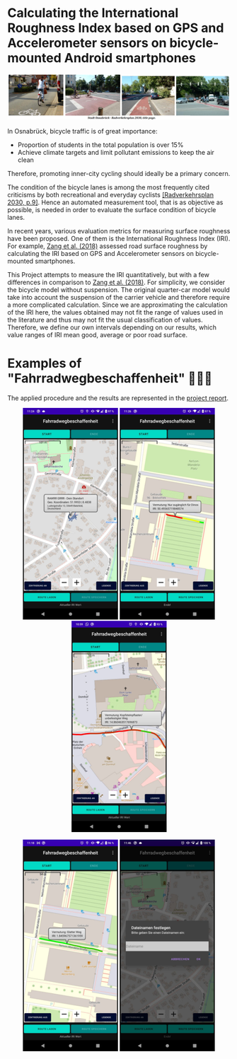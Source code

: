 # Calculating the International Roughness Index based on GPS and Accelerometer sensors on bicycle-mounted Android smartphones

![Radfahren in Osnabrück](https://github.com/JanaK-L/AndroidApp_InternationalRoughnessIndex/blob/main/images/RadBanner.png)

In Osnabrück, bicycle traffic is of great importance:
* Proportion of students in the total population is over 15%
* Achieve climate targets and limit pollutant emissions to keep the air clean

Therefore, promoting inner-city cycling should ideally be a primary concern.

The condition of the bicycle lanes is among the most frequently cited criticisms by both recreational and everyday cyclists <a href="https://www.osnabrueck.de/fileadmin/eigene_Dateien/RVP2030_Endbericht_doppelseitig.pdf" target="_blank" rel="noreferrer">[Radverkehrsplan 2030, p.9]</a>.
Hence an automated measurement tool, that is as objective as possible, is needed in order to evaluate the surface condition of bicycle lanes.

In recent years, various evaluation metrics for measuring surface roughness have been proposed. One of them is the International Roughness Index (IRI).
For example, <a href="https://www.mdpi.com/1424-8220/18/3/914" target="_blank" rel="noreferrer">Zang et al. (2018)</a> assessed road surface roughness by calculating the IRI based on GPS and Accelerometer sensors on bicycle-mounted smartphones.

This Project attempts to measure the IRI quantitatively, but with a few differences in comparison to <a href="https://www.mdpi.com/1424-8220/18/3/914" target="_blank" rel="noreferrer">Zang et al. (2018)</a>. For simplicity, we consider the bicycle model without suspension. The original quarter-car model would take into account the suspension of the carrier vehicle and therefore require a more complicated calculation. Since we are approximating the calculation of the IRI here, the values obtained may not fit the range of values used in the literature and thus may not fit the usual classification of values. Therefore, we define our own intervals depending on our results, which value ranges of IRI mean good, average or poor road surface.

# Examples of "Fahrradwegbeschaffenheit" 🚴🚴🚴
The applied procedure and the results are represented in the <a href="https://github.com/JanaK-L/AndroidApp_InternationalRoughnessIndex/blob/main/ProjectReport.pdf" target="_blank" rel="noreferrer">project report</a>.
<p align="center">
  <img src="https://github.com/JanaK-L/AndroidApp_InternationalRoughnessIndex/blob/main/images/index9.jpg" width="215" title="Der Mosasaurier zeigt den über GPS ermittelten Standort des Benutzers an."> 
  <img src="https://github.com/JanaK-L/AndroidApp_InternationalRoughnessIndex/blob/main/images/klasse5.jpg" width="215" title="Die Fahrt auf einem Grünstreifen vor der Bibliothek am Westerberg.">
  <img src="https://github.com/JanaK-L/AndroidApp_InternationalRoughnessIndex/blob/main/images/klasse4.jpg" width="215" title="Eine ziemlich holprige Stadtfahrt.">
</p>

<p align="center">  
  <img src="https://github.com/JanaK-L/AndroidApp_InternationalRoughnessIndex/blob/main/images/glatterWeg2.jpg" width="215" title="Die Fahrt auf einem glatten Weg zwischen der Mensa am Westerberg und dem Gebäude namens der Frosch.">
  <img src="https://github.com/JanaK-L/AndroidApp_InternationalRoughnessIndex/blob/main/images/index4.jpg" width="215" title="Die gefahrene Strecke kann bei Bedarf gespeichert und später erneut geladen werden.">
</p>

<!--
  <img src="https://github.com/JanaK-L/AndroidApp_InternationalRoughnessIndex/blob/main/images/beimRadfahrenEinenHelmMitMosasaurusDraufTragen.png" width="200" title="Beim Radfahren sollte ein Helm mit einem Mosasaurus drauf getragen werden.">
  <img src="https://github.com/JanaK-L/AndroidApp_InternationalRoughnessIndex/blob/main/images/keinVideo.png" width="200" title="An dieser Stelle konnte man einmal ein Video über einen Mosasaurus sehen.">
-->
